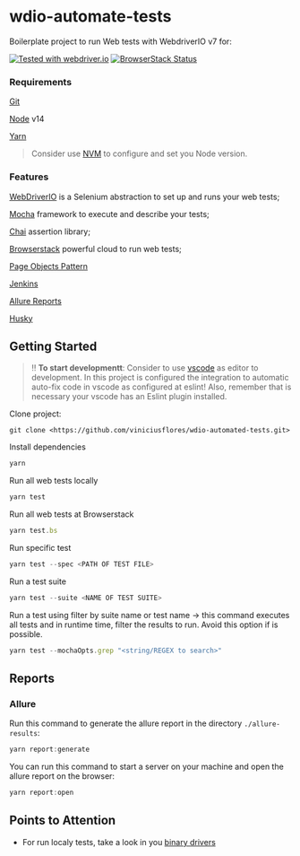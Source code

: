 # wdio-automate-tests

Boilerplate project to run Web tests with WebdriverIO v7 for:

[![Tested with webdriver.io](https://img.shields.io/badge/tested%20with-webdriver.io-%23ea5906)](https://webdriver.io/)
[![BrowserStack Status](https://automate.browserstack.com/badge.svg?badge_key=<YOUR-BADGE-KEY>)](https://automate.browserstack.com/public-build/<YOUR-BADGE-KEY>)

### Requirements

[Git](https://git-scm.com/)

[Node](https://nodejs.org/en/) v14

[Yarn](https://yarnpkg.com/)

> Consider use [NVM](https://github.com/nvm-sh/nvm) to configure and set you Node version.

### Features

[WebDriverIO](https://webdriver.io/) is a Selenium abstraction to set up and runs your web tests;

[Mocha](https://mochajs.org/) framework to execute and describe your tests;

[Chai](https://www.chaijs.com/) assertion library;

[Browserstack](https://www.browserstack.com/) powerful cloud to run web tests;

[Page Objects Pattern](https://martinfowler.com/bliki/PageObject.html)

[Jenkins](https://www.jenkins.io/)

[Allure Reports](http://allure.qatools.ru/)

[Husky](https://typicode.github.io/husky/)

## Getting Started

> ‼️ **To start developmentt**: Consider to use [vscode](https://code.visualstudio.com/download) as editor to development. In this project is configured the integration to automatic auto-fix code in vscode as configured at eslint! Also, remember that is necessary your vscode has an Eslint plugin installed.

Clone project:

```git
git clone <https://github.com/viniciusflores/wdio-automated-tests.git>
```

Install dependencies

```js
yarn
```

Run all web tests locally

```js
yarn test
```

Run all web tests at Browserstack

```js
yarn test.bs
```

Run specific test

```js
yarn test --spec <PATH OF TEST FILE>
```

Run a test suite

```js
yarn test --suite <NAME OF TEST SUITE>
```

Run a test using filter by suite name or test name -> this command executes all tests and in runtime time, filter the results to run. Avoid this option if is possible.

```js
yarn test --mochaOpts.grep "<string/REGEX to search>"
```

## Reports

### Allure

Run this command to generate the allure report in the directory `./allure-results`:

```js
yarn report:generate
```

You can run this command to start a server on your machine and open the allure report on the browser:

```js
yarn report:open
```

## Points to Attention

- For run localy tests, take a look in you [binary drivers](https://webdriver.io/docs/driverbinaries)
